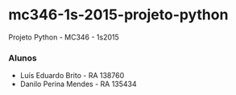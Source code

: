mc346-1s-2015-projeto-python
============================


Projeto Python - MC346 - 1s2015

### Alunos
- Luís Eduardo Brito - RA 138760
- Danilo Perina Mendes - RA 135434
